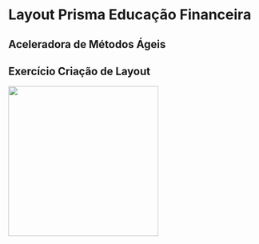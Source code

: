 # Layout Prisma Educação Financeira
## Aceleradora de Métodos Ágeis 
## Exercício Criação de Layout


<img src="https://github.com/Fabicaneyu/Layout-Prisma-Educacao-Financeira/commit/7dd64d96ca0202c88d5ba71b763773570751a4e0"  width="300">


